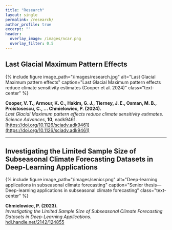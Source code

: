 ```yaml
---
title: "Research"
layout: single
permalink: /research/
author_profile: true
excerpt: ""
header:
  overlay_image: /images/ncar.png
  overlay_filter: 0.5
---
```



## Last Glacial Maximum Pattern Effects

{% include figure
   image_path="/images/research.jpg"
   alt="Last Glacial Maximum pattern effects"
   caption="Last Glacial Maximum pattern effects reduce climate sensitivity estimates (Cooper et al. 2024)"
   class="text-center"
%}

**Cooper, V. T., Armour, K. C., Hakim, G. J., Tierney, J. E., Osman, M. B., Proistosescu, C., … Chmielowiec, P. (2024).**  
_Last Glacial Maximum pattern effects reduce climate sensitivity estimates._ *Science Advances*, **10**, eadk9461.  
[https://doi.org/10.1126/sciadv.adk9461](https://doi.org/10.1126/sciadv.adk9461)

---

## Investigating the Limited Sample Size of Subseasonal Climate Forecasting Datasets in Deep-Learning Applications

{% include figure
   image_path="/images/senior.png"
   alt="Deep-learning applications in subseasonal climate forecasting"
   caption="Senior thesis—Deep-learning applications in subseasonal climate forecasting"
   class="text-center"
%}

**Chmielowiec, P. (2023).**  
_Investigating the Limited Sample Size of Subseasonal Climate Forecasting Datasets in Deep-Learning Applications._  
[hdl.handle.net/2142/124855](https://hdl.handle.net/2142/124855)
